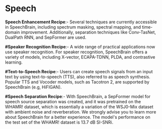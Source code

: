 # Speech

**Speech Enhancement Recipe**:- Several techniques are currently accessible in SpeechBrain, including spectrum masking, spectral mapping, and time-domain improvement. Additionally, separation techniques like Conv-TasNet, DualPath RNN, and SepFormer are used.

**#Speaker Recognition Recipe**:- A wide range of practical applications now use speaker recognition. For speaker recognition, SpeechBrain offers a variety of models, including X-vector, ECAPA-TDNN, PLDA, and contrastive learning.


**#Text-to-Speech Recipe**:- Users can create speech signals from an input text by using text-to-speech (TTS), also referred to as speech synthesis. Popular TTS and Vocoder models, such as Tacotron 2, are supported by SpeechBrain (e.g, HiFIGAN).

**#Speech Separation Recipe**:- With SpeechBrain, a SepFormer model for speech source separation was created, and it was pretrained on the WHAMR! dataset, which is essentially a variation of the WSJ0-Mix dataset with ambient noise and reverberation. We strongly advise you to learn more about SpeechBrain for a better experience. The model's performance on the test set of the WHAMR! dataset is 13.7 dB SI-SNRi.
